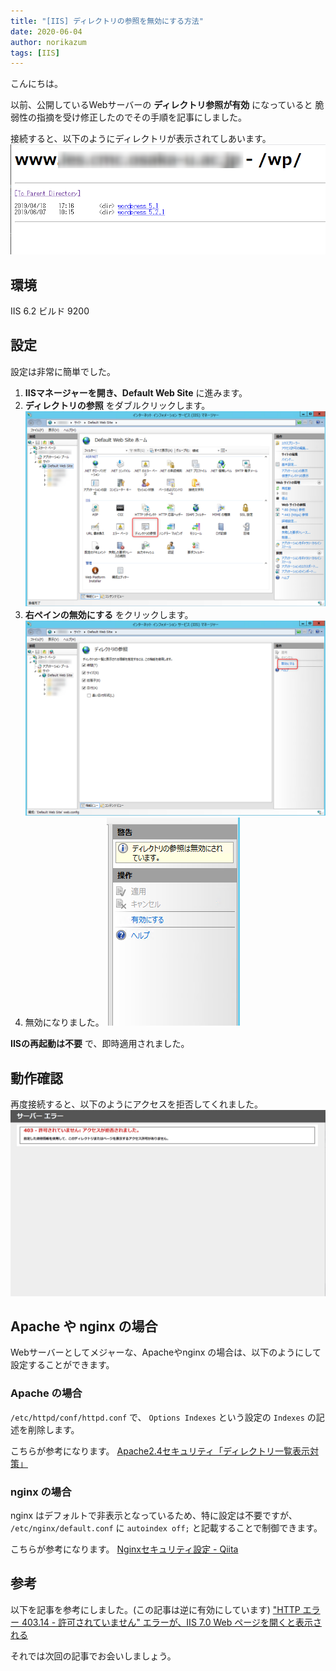 ```yaml
---
title: "[IIS] ディレクトリの参照を無効にする方法"
date: 2020-06-04
author: norikazum
tags: [IIS]
---
```


こんにちは。

以前、公開しているWebサーバーの **ディレクトリ参照が有効** になっていると 脆弱性の指摘を受け修正したのでその手順を記事にしました。

接続すると、以下のようにディレクトリが表示されてしあいます。
![](images/how-to-disable-direct-lookup-in-iis-1.png)

## 環境
IIS 6.2 ビルド 9200

## 設定

設定は非常に簡単でした。

1. **IISマネージャーを開き、Default Web Site** に進みます。
1. **ディレクトリの参照** をダブルクリックします。
![](images/how-to-disable-direct-lookup-in-iis-2.png)
1. **右ペインの無効にする** をクリックします。
![](images/how-to-disable-direct-lookup-in-iis-3.png)
1. 無効になりました。
![](images/how-to-disable-direct-lookup-in-iis-4.png)

**IISの再起動は不要** で、即時適用されました。

## 動作確認
再度接続すると、以下のようにアクセスを拒否してくれました。
![](images/how-to-disable-direct-lookup-in-iis-5.png)

## Apache や nginx の場合

Webサーバーとしてメジャーな、Apacheやnginx の場合は、以下のようにして設定することができます。

### Apache の場合
`/etc/httpd/conf/httpd.conf` で、 `Options Indexes` という設定の `Indexes` の記述を削除します。

こちらが参考になります。
[Apache2.4セキュリティ「ディレクトリ一覧表示対策」](https://www.ritolab.com/entry/2)

### nginx の場合
nginx はデフォルトで非表示となっているため、特に設定は不要ですが、
`/etc/nginx/default.conf` に `autoindex off;` と記載することで制御できます。

こちらが参考になります。
[Nginxセキュリティ設定 - Qiita](https://qiita.com/hideji2/items/1421f9bff2a97a5e5794)

## 参考
以下を記事を参考にしました。(この記事は逆に有効にしています)
["HTTP エラー 403.14 - 許可されていません" エラーが、IIS 7.0 Web ページを開くと表示される](https://support.microsoft.com/ja-jp/help/942062/http-error-403-14-forbidden-error-when-you-open-an-iis-7-0-webpage)

それでは次回の記事でお会いしましょう。
